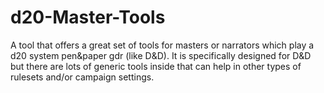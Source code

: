 d20-Master-Tools
================

A tool that offers a great set of tools for masters or narrators which play a d20 system pen&amp;paper gdr (like D&amp;D). It is specifically designed for D&amp;D but there are lots of generic tools inside that can help in other types of rulesets and/or campaign settings.